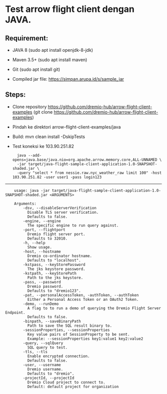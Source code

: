 # Test arrow flight client dengan JAVA.

## Requirement:
- JAVA 8 (sudo apt install openjdk-8-jdk)
- Maven 3.5+ (sudo apt install maven)
- Git (sudo apt install git)

- Compiled jar file: https://simpan.arupa.id/s/sample_jar

  
## Steps:
- Clone repository https://github.com/dremio-hub/arrow-flight-client-examples
(git clone https://github.com/dremio-hub/arrow-flight-client-examples)
- Pindah ke direktori arrow-flight-client-examples/java
- Build: mvn clean install -DskipTests
- Test koneksi ke 103.90.251.82

        java --add-opens=java.base/java.nio=org.apache.arrow.memory.core,ALL-UNNAMED \
        -jar target/java-flight-sample-client-application-1.0-SNAPSHOT-shaded.jar \
        -query "select * from nessie.raw.nyc_weather_raw limit 100" -host 103.90.251.82 -user user1 -pass login123
---
        usage: java -jar target/java-flight-sample-client-application-1.0-SNAPSHOT-shaded.jar <ARGUMENTS>

        Arguments:
            -dsv, --disableServerVerification
              Disable TLS server verification.
              Defaults to false.
            -engine, --engine
              The specific engine to run query against.
            -port, --flightport
              Dremio flight server port.
              Defaults to 32010.
            -h, --help
              Show usage.
            -host, --hostname
              Dremio co-ordinator hostname.
              Defaults to "localhost".
            -kstpass, --keyStorePassword
              The jks keystore password.
            -kstpath, --keyStorePath
              Path to the jks keystore.
            -pass, --password
              Dremio password.
              Defaults to "dremio123".
            -pat, --personalAccessToken, -authToken, --authToken
              Either a Personal Access Token or an OAuth2 Token.
            -demo, --runDemo
              A flag to to run a demo of querying the Dremio Flight Server Endpoint.
              Defaults to false.
            -binpath, --saveBinaryPath
              Path to save the SQL result binary to.
            -sessionProperties, --sessionProperties
              Key value pairs of SessionProperty to be sent.
              Example: --sessionProperties key1:value1 key2:value2
            -query, --sqlQuery
              SQL query to test.
            -tls, --tls
              Enable encrypted connection.
              Defaults to false.
            -user, --username
              Dremio username.
              Defaults to "dremio".
            -projectId, --projectId
              Dremio Cloud project to connect to.
              Default: default project for organization
